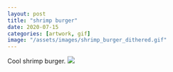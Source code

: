 ```yaml
---
layout: post
title: "shrimp burger"
date: 2020-07-15
categories: [artwork, gif]
image: "/assets/images/shrimp_burger_dithered.gif"
---
```


Cool shrimp burger.
<img src="/assets/images/shrimp_burger_dithered.gif" >
